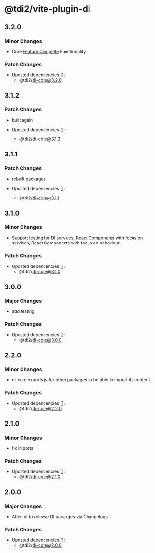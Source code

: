 # @tdi2/vite-plugin-di

## 3.2.0

### Minor Changes

- Core [Feature Complete](https://7frank.github.io/tdi2/docs/packages/di-core/overview/) Functionality

### Patch Changes

- Updated dependencies []:
  - @tdi2/di-core@3.2.0

## 3.1.2

### Patch Changes

- built again

- Updated dependencies []:
  - @tdi2/di-core@3.1.2

## 3.1.1

### Patch Changes

- rebuilt packages

- Updated dependencies []:
  - @tdi2/di-core@3.1.1

## 3.1.0

### Minor Changes

- Support testing for DI services, React Components with focus on services, React Components with focus on behaviour

### Patch Changes

- Updated dependencies []:
  - @tdi2/di-core@3.1.0

## 3.0.0

### Major Changes

- add testing

### Patch Changes

- Updated dependencies []:
  - @tdi2/di-core@3.0.0

## 2.2.0

### Minor Changes

- di-core exports js for other packages to be able to import its content

### Patch Changes

- Updated dependencies []:
  - @tdi2/di-core@2.2.0

## 2.1.0

### Minor Changes

- fix imports

### Patch Changes

- Updated dependencies []:
  - @tdi2/di-core@2.1.0

## 2.0.0

### Major Changes

- Attempt to release DI pacakges via Changelogs

### Patch Changes

- Updated dependencies []:
  - @tdi2/di-core@2.0.0
